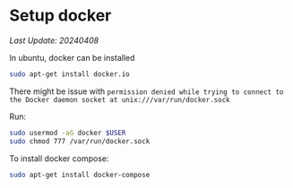 # Setup docker
*Last Update: 20240408*

In ubuntu, docker can be installed
```bash
sudo apt-get install docker.io
```
There might be issue with `permission denied while trying to connect to the Docker daemon socket at unix:///var/run/docker.sock`

Run:
```bash
sudo usermod -aG docker $USER
sudo chmod 777 /var/run/docker.sock
```

To install docker compose:
```bash
sudo apt-get install docker-compose
```